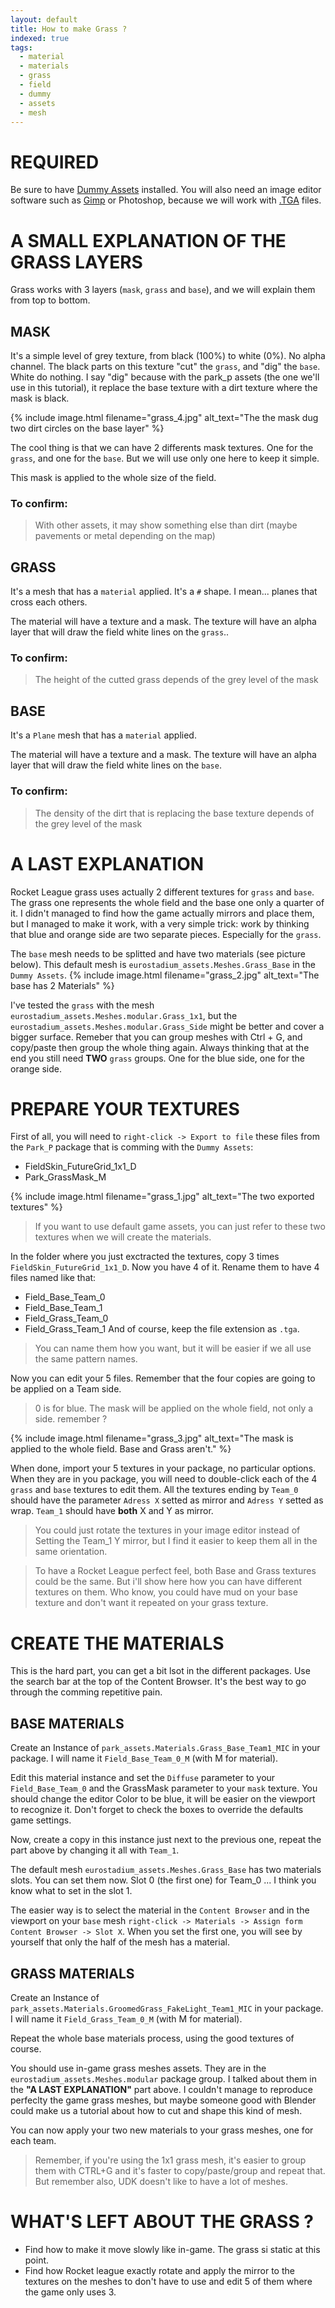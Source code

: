 ```yaml
---
layout: default
title: How to make Grass ?
indexed: true
tags:
  - material
  - materials
  - grass
  - field
  - dummy
  - assets
  - mesh
---
```

# REQUIRED
Be sure to have [Dummy Assets](https://rocketleaguemods.com/mods/rl-dummy-assets/) installed.
You will also need an image editor software such as [Gimp](https://www.gimp.org/downloads/) or Photoshop, because we will work with [.TGA](https://en.wikipedia.org/wiki/Truevision_TGA) files.

# A SMALL EXPLANATION OF THE GRASS LAYERS
Grass works with 3 layers (`mask`, `grass` and `base`), and we will explain them from top to bottom.

## MASK
It's a simple level of grey texture, from black (100%) to white (0%). No alpha channel.
The black parts on this texture "cut" the `grass`, and "dig" the `base`. White do nothing.
I say "dig" because with the park_p assets (the one we'll use in this tutorial), it replace the base texture with a dirt texture where the mask is black.

{% include image.html filename="grass_4.jpg" alt_text="The the mask dug two dirt circles on the base layer" %}

The cool thing is that we can have 2 differents mask textures. One for the `grass`, and one for the `base`. But we will use only one here to keep it simple.

This mask is applied to the whole size of the field.

### To confirm:
> With other assets, it may show something else than dirt (maybe pavements or metal depending on the map)

## GRASS
It's a mesh that has a `material` applied. It's a `#` shape. I mean... planes that cross each others.

The material will have a texture and a mask. The texture will have an alpha layer that will draw the field white lines on the `grass`..

### To confirm:
> The height of the cutted grass depends of the grey level of the mask

## BASE
It's a `Plane` mesh that has a `material` applied. 

The material will have a texture and a mask. The texture will have an alpha layer that will draw the field white lines on the `base`.

### To confirm:
> The density of the dirt that is replacing the base texture depends of the grey level of the mask

# A LAST EXPLANATION
Rocket League grass uses actually 2 different textures for `grass` and `base`. The grass one represents the whole field and the base one only a quarter of it. I didn't managed to find how the game actually mirrors and place them, but I managed to make it work, with a very simple trick: work by thinking that blue and orange side are two separate pieces. Especially for the `grass`.

The `base` mesh needs to be splitted and have two materials (see picture below).
This default mesh is `eurostadium_assets.Meshes.Grass_Base` in the `Dummy Assets`. 
{% include image.html filename="grass_2.jpg" alt_text="The base has 2 Materials" %}

I've tested the `grass` with the mesh `eurostadium_assets.Meshes.modular.Grass_1x1`, but the `eurostadium_assets.Meshes.modular.Grass_Side` might be better and cover a bigger surface. Remeber that you can group meshes with Ctrl + G, and copy/paste then group the whole thing again. Always thinking that at the end you still need **TWO** `grass` groups. One for the blue side, one for the orange side.


# PREPARE YOUR TEXTURES
First of all, you will need to `right-click -> Export to file` these files from the `Park_P` package that is comming with the `Dummy Assets`:
* FieldSkin_FutureGrid_1x1_D
* Park_GrassMask_M


{% include image.html filename="grass_1.jpg" alt_text="The two exported textures" %}

> If you want to use default game assets, you can just refer to these two textures when we will create the materials.

In the folder where you just exctracted the textures, copy 3 times `FieldSkin_FutureGrid_1x1_D`. Now you have 4 of it.
Rename them to have 4 files named like that:
* Field_Base_Team_0
* Field_Base_Team_1
* Field_Grass_Team_0
* Field_Grass_Team_1
And of course, keep the file extension as `.tga`.

> You can name them how you want, but it will be easier if we all use the same pattern names.

Now you can edit your 5 files. Remember that the four copies are going to be applied on a Team side.

> 0 is for blue.
The mask will be applied on the whole field, not only a side.
remember ?

{% include image.html filename="grass_3.jpg" alt_text="The mask is applied to the whole field. Base and Grass aren't." %}

When done, import your 5 textures in your package, no particular options. When they are in you package, you will need to double-click each of the 4 `grass` and `base` textures to edit them. All the textures ending by `Team_0` should have the parameter `Adress X` setted as mirror and `Adress Y` setted as wrap. `Team_1` should have **both** X and Y as mirror.

> You could just rotate the textures in your image editor instead of Setting the Team_1 Y mirror, but I find it easier to keep them all in the same orientation.

> To have a Rocket League perfect feel, both Base and Grass textures could be the same. But i'll show here how you can have different textures on them. Who know, you could have mud on your base texture and don't want it repeated on your grass texture.


# CREATE THE MATERIALS
This is the hard part, you can get a bit lsot in the different packages. Use the search bar at the top of the Content Browser. It's the best way to go through the comming repetitive pain.

## BASE MATERIALS
Create an Instance of `park_assets.Materials.Grass_Base_Team1_MIC` in your package. I will name it `Field_Base_Team_0_M` (with M for material).

Edit this material instance and set the `Diffuse` parameter to your `Field_Base_Team_0` and the GrassMask  parameter to your `mask` texture. You should change the editor Color to be blue, it will be easier on the viewport to recognize it. Don't forget to check the boxes to override the defaults game settings.

Now, create a copy in this instance just next to the previous one, repeat the part above by changing it all with `Team_1`.

The default mesh `eurostadium_assets.Meshes.Grass_Base` has two materials slots. You can set them now. Slot 0 (the first one) for Team_0 ... I think you know what to set in the slot 1.

The easier way is to select the material in the `Content Browser` and in the viewport on your `base` mesh `right-click -> Materials -> Assign form Content Browser -> Slot X`. When you set the first one, you will see by yourself that only the half of the mesh has a material.

## GRASS MATERIALS
Create an Instance of `park_assets.Materials.GroomedGrass_FakeLight_Team1_MIC` in your package. I will name it `Field_Grass_Team_0_M` (with M for material).

Repeat the whole base materials process, using the good textures of course.

You should use in-game grass meshes assets. They are in the `eurostadium_assets.Meshes.modular` package group. I talked about them in the **"A LAST EXPLANATION"** part above. I couldn't manage to reproduce perfeclty the game grass meshes, but maybe someone good with Blender could make us a tutorial about how to cut and shape this kind of mesh.

You can now apply your two new materials to your grass meshes, one for each team.

> Remember, if you're using the 1x1 grass mesh, it's easier to group them with CTRL+G and it's faster to copy/paste/group and repeat that. But remember also, UDK doesn't like to have a lot of meshes.

# WHAT'S LEFT ABOUT THE GRASS ?
* Find how to make it move slowly like in-game. The grass si static at this point.
* Find how Rocket league exactly rotate and apply the mirror to the textures on the meshes to don't have to use and edit 5 of them where the game only uses 3.